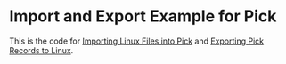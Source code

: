 # Import and Export Example for Pick

This is the code for [Importing Linux Files into Pick](https://krowemoh.com/devlog/importing-linux-files-into-pick-.html) and [Exporting Pick Records to Linux](https://krowemoh.com/devlog/exporting-pick-records-to-linux.html).

